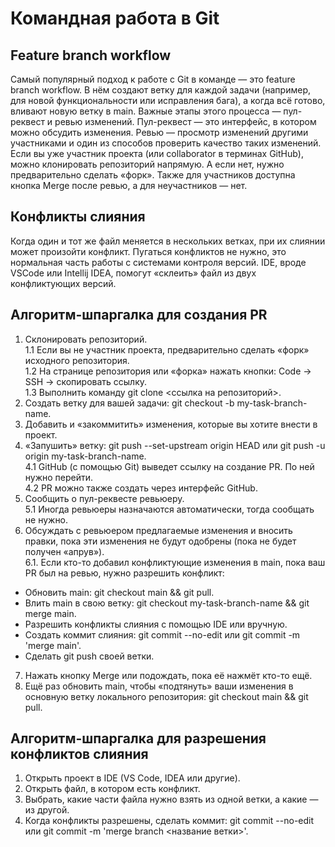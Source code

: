 # Командная работа в Git
## Feature branch workflow

Самый популярный подход к работе с Git в команде — это feature branch workflow. В нём создают ветку для каждой задачи (например, для новой функциональности или исправления бага), а когда всё готово, вливают новую ветку в main.
Важные этапы этого процесса — пул-реквест и ревью изменений. Пул-реквест — это интерфейс, в котором можно обсудить изменения. Ревью — просмотр изменений другими участниками и один из способов проверить качество таких изменений.
Если вы уже участник проекта (или collaborator в терминах GitHub), можно клонировать репозиторий напрямую. А если нет, нужно предварительно сделать «форк». Также для участников доступна кнопка Merge после ревью, а для неучастников — нет.
## Конфликты слияния

Когда один и тот же файл меняется в нескольких ветках, при их слиянии может произойти конфликт. Пугаться конфликтов не нужно, это нормальная часть работы с системами контроля версий. IDE, вроде VSCode или Intellij IDEA, помогут «склеить» файл из двух конфликтующих версий.
## Алгоритм-шпаргалка для создания PR

1. Склонировать репозиторий.<br>
  1.1 Если вы не участник проекта, предварительно сделать «форк» исходного репозитория.<br>
  1.2 На странице репозитория или «форка» нажать кнопки: Code → SSH → скопировать ссылку.<br>
  1.3 Выполнить команду git clone <ссылка на репозиторий>.<br>
2. Создать ветку для вашей задачи: git checkout -b my-task-branch-name.<br>
3. Добавить и «закоммитить» изменения, которые вы хотите внести в проект.<br>
4. «Запушить» ветку: git push --set-upstream origin HEAD или git push -u origin my-task-branch-name.<br>
  4.1 GitHub (с помощью Git) выведет ссылку на создание PR. По ней нужно перейти.<br>
  4.2 PR можно также создать через интерфейс GitHub.<br>
5. Сообщить о пул-реквесте ревьюеру.<br>
  5.1 Иногда ревьюеры назначаются автоматически, тогда сообщать не нужно.<br>
6. Обсуждать с ревьюером предлагаемые изменения и вносить правки, пока эти изменения не будут одобрены (пока не будет получен «апрув»).<br>
  6.1. Если кто-то добавил конфликтующие изменения в main, пока ваш PR был на ревью, нужно разрешить конфликт:<br>  
  * Обновить main: git checkout main && git pull.<br>
  * Влить main в свою ветку: git checkout my-task-branch-name && git merge main.<br>
  * Разрешить конфликты слияния с помощью IDE или вручную.<br>
  * Создать коммит слияния: git commit --no-edit или git commit -m 'merge main'.<br>
  * Сделать git push своей ветки.<br>
7. Нажать кнопку Merge или подождать, пока её нажмёт кто-то ещё.<br>
8. Ещё раз обновить main, чтобы «подтянуть» ваши изменения в основную ветку локального репозитория: git checkout main && git pull.<br>

## Алгоритм-шпаргалка для разрешения конфликтов слияния

1. Открыть проект в IDE (VS Code, IDEA или другие).<br>
2. Открыть файл, в котором есть конфликт.<br>
3. Выбрать, какие части файла нужно взять из одной ветки, а какие — из другой.<br>
4. Когда конфликты разрешены, сделать коммит: git commit --no-edit или git commit -m 'merge branch <название ветки>'.<br>
